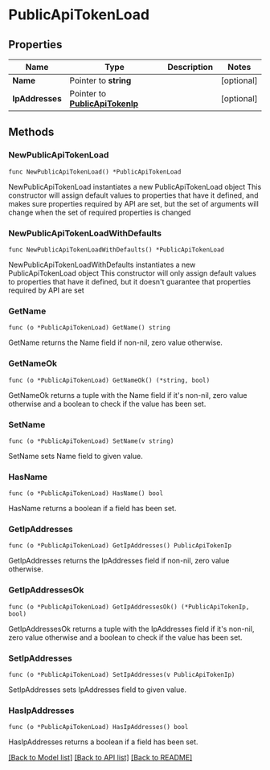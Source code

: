 # PublicApiTokenLoad

## Properties

Name | Type | Description | Notes
------------ | ------------- | ------------- | -------------
**Name** | Pointer to **string** |  | [optional] 
**IpAddresses** | Pointer to [**PublicApiTokenIp**](PublicApiTokenIp.md) |  | [optional] 

## Methods

### NewPublicApiTokenLoad

`func NewPublicApiTokenLoad() *PublicApiTokenLoad`

NewPublicApiTokenLoad instantiates a new PublicApiTokenLoad object
This constructor will assign default values to properties that have it defined,
and makes sure properties required by API are set, but the set of arguments
will change when the set of required properties is changed

### NewPublicApiTokenLoadWithDefaults

`func NewPublicApiTokenLoadWithDefaults() *PublicApiTokenLoad`

NewPublicApiTokenLoadWithDefaults instantiates a new PublicApiTokenLoad object
This constructor will only assign default values to properties that have it defined,
but it doesn't guarantee that properties required by API are set

### GetName

`func (o *PublicApiTokenLoad) GetName() string`

GetName returns the Name field if non-nil, zero value otherwise.

### GetNameOk

`func (o *PublicApiTokenLoad) GetNameOk() (*string, bool)`

GetNameOk returns a tuple with the Name field if it's non-nil, zero value otherwise
and a boolean to check if the value has been set.

### SetName

`func (o *PublicApiTokenLoad) SetName(v string)`

SetName sets Name field to given value.

### HasName

`func (o *PublicApiTokenLoad) HasName() bool`

HasName returns a boolean if a field has been set.

### GetIpAddresses

`func (o *PublicApiTokenLoad) GetIpAddresses() PublicApiTokenIp`

GetIpAddresses returns the IpAddresses field if non-nil, zero value otherwise.

### GetIpAddressesOk

`func (o *PublicApiTokenLoad) GetIpAddressesOk() (*PublicApiTokenIp, bool)`

GetIpAddressesOk returns a tuple with the IpAddresses field if it's non-nil, zero value otherwise
and a boolean to check if the value has been set.

### SetIpAddresses

`func (o *PublicApiTokenLoad) SetIpAddresses(v PublicApiTokenIp)`

SetIpAddresses sets IpAddresses field to given value.

### HasIpAddresses

`func (o *PublicApiTokenLoad) HasIpAddresses() bool`

HasIpAddresses returns a boolean if a field has been set.


[[Back to Model list]](../README.md#documentation-for-models) [[Back to API list]](../README.md#documentation-for-api-endpoints) [[Back to README]](../README.md)


